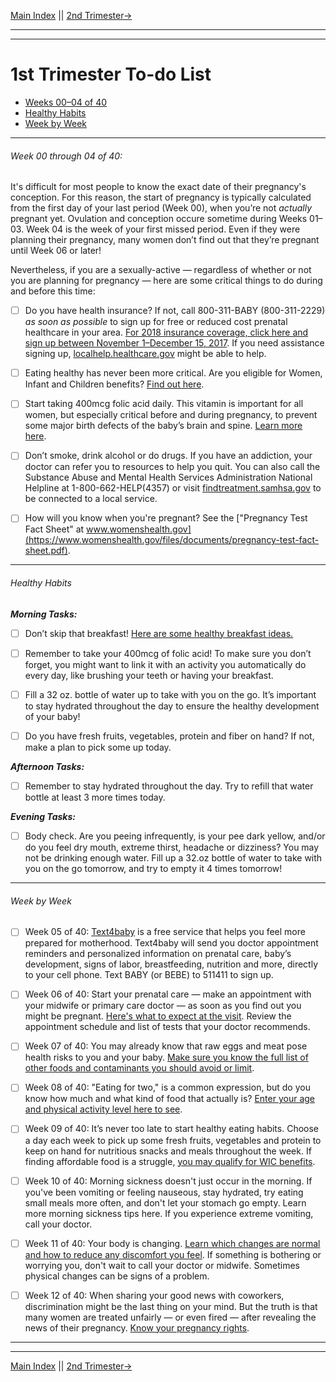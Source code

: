 

[Main Index](/ReadMe.md) || [2nd Trimester→](#)

---
---

# 1st Trimester To-do List

- [Weeks 00–04 of 40](#1)  
- [Healthy Habits](#2)  
- [Week by Week](#3)  

---
###### <a name="1"></a>Week 00 through 04 of 40:  
It's difficult for most people to know the exact date of their pregnancy's conception. For this reason, the start of pregnancy is typically calculated from the first day of your last period (Week 00), when you’re not *actually* pregnant yet. Ovulation and conception occure sometime during Weeks 01–03. Week 04 is the week of your first missed period. Even if they were planning their pregnancy, many women don’t find out that they’re pregnant until Week 06 or later!

Nevertheless, if you are a sexually-active — regardless of whether or not you are planning for pregnancy — here are some critical things to do during and before this time:

- [ ] Do you have health insurance? If not, call 800-311-BABY (800-311-2229) *as soon as possible* to sign up for free or reduced cost prenatal healthcare in your area. [For 2018 insurance coverage, click here and sign up between November 1–December 15, 2017](https://www.healthcare.gov/). If you need assistance signing up, [localhelp.healthcare.gov](https://localhelp.healthcare.gov) might be able to help.  

- [ ] Eating healthy has never been more critical. Are you eligible for Women, Infant and Children benefits? [Find out here](https://wic.fns.usda.gov/wps/pages/start.jsf).  

- [ ] Start taking 400mcg folic acid daily. This vitamin is important for all women, but especially critical before and during pregnancy, to prevent some major birth defects of the baby’s brain and spine. [Learn more here](https://www.cdc.gov/ncbddd/folicacid/about.html). 

- [ ] Don’t smoke, drink alcohol or do drugs. If you have an addiction, your doctor can refer you to resources to help you quit. You can also call the Substance Abuse and Mental Health Services Administration National Helpline at 1-800-662-HELP(4357) or visit [findtreatment.samhsa.gov](https://findtreatment.samhsa.gov/) to be connected to a local service.

- [ ] How will you know when you're pregnant? See the ["Pregnancy Test Fact Sheet" at www.womenshealth.gov](https://www.womenshealth.gov/files/documents/pregnancy-test-fact-sheet.pdf).  

---
###### <a name="2"></a>Healthy Habits

***Morning Tasks:*** 

- [ ] Don’t skip that breakfast! [Here are some healthy breakfast ideas.](https://www.text4baby.org/learn/pregnancy/breakfast-ideas)

- [ ] Remember to take your 400mcg of folic acid! To make sure you don’t forget, you might want to link it with an activity you automatically do every day, like brushing your teeth or having your breakfast. 

- [ ] Fill a 32 oz. bottle of water up to take with you on the go. It’s important to stay hydrated throughout the day to ensure the healthy development of your baby!

- [ ] Do you have fresh fruits, vegetables, protein and fiber on hand? If not, make a plan to pick some up today. 


***Afternoon Tasks:*** 

- [ ] Remember to stay hydrated throughout the day. Try to refill that water bottle at least 3 more times today. 


***Evening Tasks:***

- [ ] Body check. Are you peeing infrequently, is your pee dark yellow, and/or do you feel dry mouth, extreme thirst, headache or dizziness? You may not be drinking enough water. Fill up a 32.oz bottle of water to take with you on the go tomorrow, and try to empty it 4 times tomorrow! 

---

###### <a name="3"></a>Week by Week
- [ ] Week 05 of 40: [Text4baby](https://partners.text4baby.org/index.php/sign-up) is a free service that helps you feel more prepared for motherhood. Text4baby will send you doctor appointment reminders and personalized information on prenatal care, baby’s development, signs of labor, breastfeeding, nutrition and more, directly to your cell phone. Text BABY (or BEBE) to 511411 to sign up.

- [ ] Week 06 of 40: Start your prenatal care — make an appointment with your midwife or primary care doctor — as soon as you find out you might be pregnant. [Here's what to expect at the visit](https://www.womenshealth.gov/pregnancy/youre-pregnant-now-what/prenatal-care-and-tests). Review the appointment schedule and list of tests that your doctor recommends. 

- [ ] Week 07 of 40: You may already know that raw eggs and meat pose health risks to you and your baby. [Make sure you know the full list of other foods and contaminants you should avoid or limit](https://www.text4baby.org/learn/pregnancy/food-safety).

- [ ] Week 08 of 40: "Eating for two," is a common expression, but do you know how much and what kind of food that actually is? [Enter your age and physical activity level here to see](https://www.choosemyplate.gov/MyPlate-Daily-Checklist-input).

- [ ] Week 09 of 40: It’s never too late to start healthy eating habits. Choose a day each week to pick up some fresh fruits, vegetables and protein to keep on hand for nutritious snacks and meals throughout the week. If finding affordable food is a struggle, [you may qualify for WIC benefits](https://wic.fns.usda.gov/wps/pages/start.jsf).

- [ ] Week 10 of 40: Morning sickness doesn't just occur in the morning. If you've been vomiting or feeling nauseous, stay hydrated, try eating small meals more often, and don't let your stomach go empty. Learn more morning sickness tips here. If you experience extreme vomiting, call your doctor.

- [ ] Week 11 of 40: Your body is changing. [Learn which changes are normal and how to reduce any discomfort you feel](https://www.womenshealth.gov/pregnancy/youre-pregnant-now-what/stages-pregnancy). If something is bothering or worrying you, don't wait to call your doctor or midwife. Sometimes physical changes can be signs of a problem.

- [ ] Week 12 of 40: When sharing your good news with coworkers, discrimination might be the last thing on your mind. But the truth is that many women are treated unfairly — or even fired — after revealing the news of their pregnancy. [Know your pregnancy rights](https://www.womenshealth.gov/pregnancy/youre-pregnant-now-what/know-your-pregnancy-rights).

----
----

[Main Index](/ReadMe.md) || [2nd Trimester→](#)
